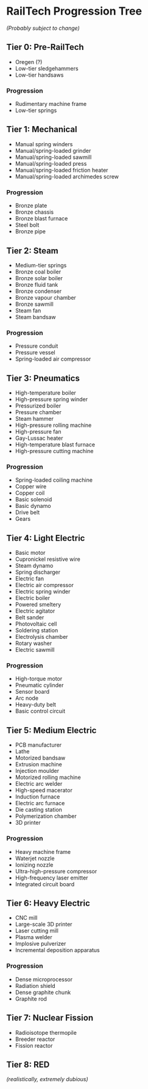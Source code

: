 # RailTech Progression Tree #
*(Probably subject to change)*

## Tier 0: Pre-RailTech ##
* Oregen (?)
* Low-tier sledgehammers
* Low-tier handsaws

### Progression ###
* Rudimentary machine frame
* Low-tier springs

## Tier 1: Mechanical ##
* Manual spring winders
* Manual/spring-loaded grinder
* Manual/spring-loaded sawmill
* Manual/spring-loaded press
* Manual/spring-loaded friction heater
* Manual/spring-loaded archimedes screw

### Progression ###
* Bronze plate
* Bronze chassis
* Bronze blast furnace
* Steel bolt
* Bronze pipe

## Tier 2: Steam ##
* Medium-tier springs
* Bronze coal boiler
* Bronze solar boiler
* Bronze fluid tank
* Bronze condenser
* Bronze vapour chamber
* Bronze sawmill
* Steam fan
* Steam bandsaw

### Progression ###
* Pressure conduit
* Pressure vessel
* Spring-loaded air compressor

## Tier 3: Pneumatics ##
* High-temperature boiler
* High-pressure spring winder
* Pressurized boiler
* Pressure chamber
* Steam hammer
* High-pressure rolling machine
* High-pressure fan
* Gay-Lussac heater
* High-temperature blast furnace
* High-pressure cutting machine

### Progression ###
* Spring-loaded coiling machine
* Copper wire
* Copper coil
* Basic solenoid
* Basic dynamo
* Drive belt
* Gears

## Tier 4: Light Electric ##
* Basic motor
* Cupronickel resistive wire
* Steam dynamo
* Spring discharger
* Electric fan
* Electric air compressor
* Electric spring winder
* Electric boiler
* Powered smeltery
* Electric agitator
* Belt sander
* Photovoltaic cell
* Soldering station
* Electrolysis chamber
* Rotary washer
* Electric sawmill

### Progression ###
* High-torque motor
* Pneumatic cylinder
* Sensor board
* Arc node
* Heavy-duty belt
* Basic control circuit

## Tier 5: Medium Electric ##
* PCB manufacturer
* Lathe
* Motorized bandsaw
* Extrusion machine
* Injection moulder
* Motorized rolling machine
* Electric arc welder
* High-speed macerator
* Induction furnace
* Electric arc furnace
* Die casting station
* Polymerization chamber
* 3D printer

### Progression ###
* Heavy machine frame
* Waterjet nozzle
* Ionizing nozzle
* Ultra-high-pressure compressor
* High-frequency laser emitter
* Integrated circuit board

## Tier 6: Heavy Electric ##
* CNC mill
* Large-scale 3D printer
* Laser cutting mill
* Plasma welder
* Implosive pulverizer
* Incremental deposition apparatus

### Progression ###
* Dense microprocessor
* Radiation shield
* Dense graphite chunk
* Graphite rod

## Tier 7: Nuclear Fission ##
* Radioisotope thermopile
* Breeder reactor
* Fission reactor

## Tier 8: RED ##
*(realistically, extremely dubious)*